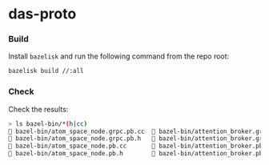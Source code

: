 # das-proto

### Build
Install `bazelisk` and run the following command from the repo root:
```bash
bazelisk build //:all
```

### Check
Check the results:
```bash
> ls bazel-bin/*(h|cc)
 bazel-bin/atom_space_node.grpc.pb.cc   bazel-bin/attention_broker.grpc.pb.cc   bazel-bin/common.grpc.pb.cc
 bazel-bin/atom_space_node.grpc.pb.h    bazel-bin/attention_broker.grpc.pb.h    bazel-bin/common.grpc.pb.h
 bazel-bin/atom_space_node.pb.cc        bazel-bin/attention_broker.pb.cc        bazel-bin/common.pb.cc
 bazel-bin/atom_space_node.pb.h         bazel-bin/attention_broker.pb.h         bazel-bin/common.pb.h
```
